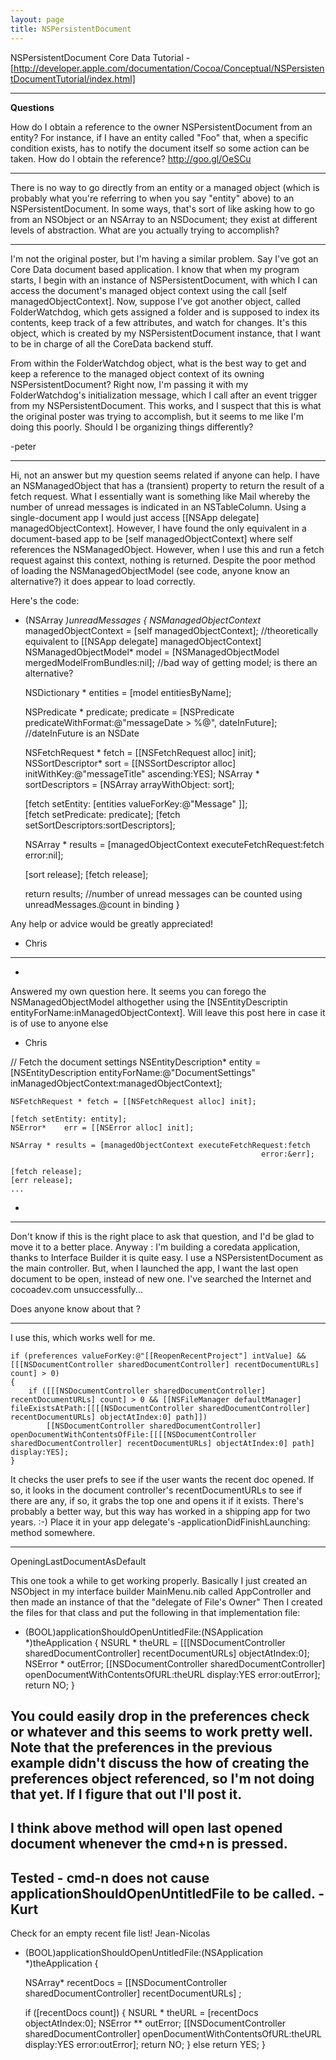 ```yaml
---
layout: page
title: NSPersistentDocument
---
```




NSPersistentDocument Core Data Tutorial - [http://developer.apple.com/documentation/Cocoa/Conceptual/NSPersistentDocumentTutorial/index.html]

----
**Questions**

How do I obtain a reference to the owner NSPersistentDocument from an entity? For instance, if I have an entity called "Foo" that, when a specific condition exists, has to notify the document itself so some action can be taken. How do I obtain the reference? http://goo.gl/OeSCu

----
There is no way to go directly from an entity or a managed object (which is probably what you're referring to when you say "entity" above) to an NSPersistentDocument.  In some ways, that's sort of like asking how to go from an NSObject or an NSArray to an NSDocument; they exist at different levels of abstraction.  What are you actually trying to accomplish?

----
I'm not the original poster, but I'm having a similar problem. Say I've got an Core Data document based application. I know that when my program starts, I begin with an instance of NSPersistentDocument, with which I can access the document's managed object context using the call [self managedObjectContext]. Now, suppose I've got another object, called FolderWatchdog, which gets assigned a folder and is supposed to index its contents, keep track of a few attributes, and watch for changes. It's this object, which is created by my NSPersistentDocument instance, that I want to be in charge of all the CoreData backend stuff.

From within the FolderWatchdog object, what is the best way to get and keep a reference to the managed object context of its owning NSPersistentDocument? Right now, I'm passing it with my FolderWatchdog's initialization message, which I call after an event trigger from my NSPersistentDocument. This works, and I suspect that this is what the original poster was trying to accomplish, but it seems to me like I'm doing this poorly. Should I be organizing things differently?

-peter


----
Hi, not an answer but my question seems related if anyone can help. I have an NSManagedObject that has a (transient) property to return the result of a fetch request. What I essentially want is something like Mail whereby the number of unread messages is indicated in an NSTableColumn. Using a single-document app I would just access [[NSApp delegate] managedObjectContext]. However, I have found the only equivalent in a document-based app to be [self managedObjectContext] where self references the NSManagedObject. However, when I use this and run a fetch request against this context, nothing is returned. Despite the poor method of loading the NSManagedObjectModel (see code, anyone know an alternative?) it does appear to load correctly.

Here's the code:

    
- (NSArray *)unreadMessages {
	NSManagedObjectContext*	managedObjectContext	= [self managedObjectContext];  //theoretically equivalent to [[NSApp delegate] managedObjectContext]
	NSManagedObjectModel* model				= [NSManagedObjectModel mergedModelFromBundles:nil]; //bad way of getting model; is there an alternative?
	
	NSDictionary * entities = [model entitiesByName];
	
	NSPredicate * predicate;
	predicate = [NSPredicate predicateWithFormat:@"messageDate > %@", dateInFuture]; //dateInFuture is an NSDate
	
	NSFetchRequest * fetch = [[NSFetchRequest alloc] init];
	NSSortDescriptor* sort = [[NSSortDescriptor alloc] initWithKey:@"messageTitle" ascending:YES];
	NSArray * sortDescriptors = [NSArray arrayWithObject: sort];
	
	[fetch setEntity: [entities valueForKey:@"Message" ]];	
	[fetch setPredicate: predicate];
	[fetch setSortDescriptors:sortDescriptors];
	
	NSArray * results = [managedObjectContext executeFetchRequest:fetch
											error:nil];

	[sort release];
	[fetch release];
	
	return results;     //number of unread messages can be counted using unreadMessages.@count in binding
}


Any help or advice would be greatly appreciated!
- Chris

----
*
Answered my own question here. It seems you can forego the NSManagedObjectModel althogether using the [NSEntityDescriptin entityForName:inManagedObjectContext].  Will leave this post here in case it is of use to anyone else
- Chris

    
// Fetch the document settings
	NSEntityDescription* entity	= [NSEntityDescription entityForName:@"DocumentSettings"
											  inManagedObjectContext:managedObjectContext];
	
	NSFetchRequest * fetch = [[NSFetchRequest alloc] init];
	
	[fetch setEntity: entity];
	NSError*	err	= [[NSError alloc] init];
	
	NSArray * results = [managedObjectContext executeFetchRequest:fetch
															error:&err];
	
	[fetch release];
	[err release];
	...

*

----

Don't know if this is the right place to ask that question, and I'd be glad to move it to a better place. Anyway : I'm building a coredata application, thanks to Interface Builder it is quite easy. I use a NSPersistentDocument as the main controller. But, when I launched the app, I want the last open document to be open, instead of new one. I've searched the Internet and cocoadev.com unsuccessfully...

Does anyone know about that ?

----

I use this, which works well for me.

    
    if (preferences valueForKey:@"[[ReopenRecentProject"] intValue] && [[[NSDocumentController sharedDocumentController] recentDocumentURLs] count] > 0)
    {
		if ([[[NSDocumentController sharedDocumentController] recentDocumentURLs] count] > 0 && [[NSFileManager defaultManager] fileExistsAtPath:[[[[NSDocumentController sharedDocumentController] recentDocumentURLs] objectAtIndex:0] path]])
			[[NSDocumentController sharedDocumentController] openDocumentWithContentsOfFile:[[[[NSDocumentController sharedDocumentController] recentDocumentURLs] objectAtIndex:0] path] display:YES];
    }


It checks the user prefs to see if the user wants the recent doc opened. If so, it looks in the document controller's recentDocumentURLs to see if there are any, if so, it grabs the top one and opens it if it exists. There's probably a better way, but this way has worked in a shipping app for two years. :-) Place it in your app delegate's     -applicationDidFinishLaunching: method somewhere.

----
OpeningLastDocumentAsDefault

This one took a while to get working properly. Basically I just created an NSObject in my interface builder MainMenu.nib called AppController and then made an instance of that the "delegate of File's Owner" Then I created the files for that class and put the following in that implementation file:

    
- (BOOL)applicationShouldOpenUntitledFile:(NSApplication *)theApplication
{
	NSURL * theURL = [[[NSDocumentController sharedDocumentController] recentDocumentURLs] objectAtIndex:0];
	NSError * outError;
	[[NSDocumentController sharedDocumentController] openDocumentWithContentsOfURL:theURL display:YES error:outError];
    return NO;
}


You could easily drop in the preferences check or whatever and this seems to work pretty well. Note that the preferences in the previous example didn't discuss the how of creating the preferences object referenced, so I'm not doing that yet. If I figure that out I'll post it.
----
I think above method will open last opened document whenever the cmd+n is pressed.
----
Tested - cmd-n does not cause applicationShouldOpenUntitledFile to be called. -Kurt
----
Check for an empty recent file list! Jean-Nicolas
    

- (BOOL)applicationShouldOpenUntitledFile:(NSApplication *)theApplication
{
	
    NSArray* recentDocs = [[NSDocumentController sharedDocumentController] recentDocumentURLs] ;
   
    if ([recentDocs count]) {
        NSURL * theURL = [recentDocs objectAtIndex:0];
        NSError ** outError;
        [[NSDocumentController sharedDocumentController] openDocumentWithContentsOfURL:theURL display:YES error:outError];
        return NO;
    } else 
        return YES;
}

